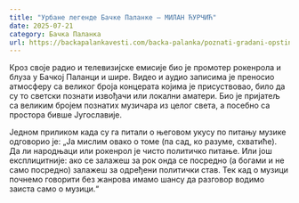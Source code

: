 ```yaml
---
title: "Урбане легенде Бачке Паланке – МИЛАН ЋУРЧИЋ"
date: 2025-07-21
category: Бачка Паланка
url: https://backapalankavesti.com/backa-palanka/poznati-gradani-opstine-backa-palanka-milan-curcic1/
---
```


Кроз своје радио и телевизијске емисије био је промотер рокенрола и блуза у Бачкој Паланци и шире. Видео и аудио записима је преносио атмосферу са великог броја концерата којима је присуствовао, било да су то светски познати извођачи или локални аматери. Био је пријатељ са великим бројем познатих музичара из целог света, а посебно са простора бивше Југославије.

Једном приликом када су га питали о његовом укусу по питању музике одговорио је: „Ја мислим овако о томе (па сад, ко разуме, схватиће). Да ли народњаци или рокенрол је чисто политичко питање. Или још експлицитније: ако се залажеш за рок онда се посредно (а богами и не само посредно) залажеш за одређени политички став. Тек кад о музици почнемо говорити без жанрова имамо шансу да разговор водимо заиста само о музици.“
